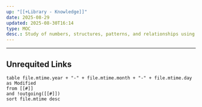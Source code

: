 ```yaml
---
up: "[[+Library - Knowledge]]"
date: 2025-08-29
updated: 2025-08-30T16:14
type: MOC
desc.: Study of numbers, structures, patterns, and relationships using logical reasoning and abstract concepts.
---
```

















-----
## Unrequited Links
```dataview
table file.mtime.year + "-" + file.mtime.month + "-" + file.mtime.day as Modified
from [[#]]
and !outgoing([[#]])
sort file.mtime desc
```
